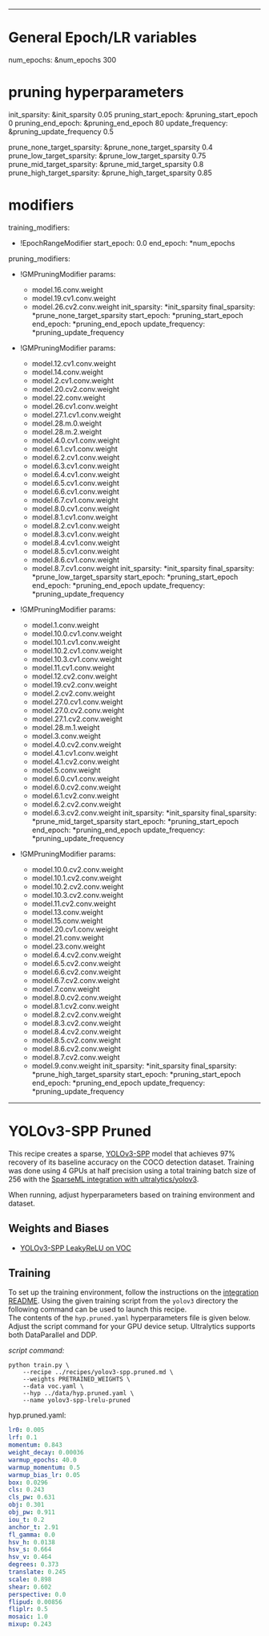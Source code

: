 <!--
Copyright (c) 2021 - present / Neuralmagic, Inc. All Rights Reserved.

Licensed under the Apache License, Version 2.0 (the "License");
you may not use this file except in compliance with the License.
You may obtain a copy of the License at

   http://www.apache.org/licenses/LICENSE-2.0

Unless required by applicable law or agreed to in writing,
software distributed under the License is distributed on an "AS IS" BASIS,
WITHOUT WARRANTIES OR CONDITIONS OF ANY KIND, either express or implied.
See the License for the specific language governing permissions and
limitations under the License.
-->

---
# General Epoch/LR variables
num_epochs: &num_epochs 300

# pruning hyperparameters
init_sparsity: &init_sparsity 0.05
pruning_start_epoch: &pruning_start_epoch 0
pruning_end_epoch: &pruning_end_epoch 80
update_frequency: &pruning_update_frequency 0.5

prune_none_target_sparsity: &prune_none_target_sparsity 0.4
prune_low_target_sparsity: &prune_low_target_sparsity 0.75
prune_mid_target_sparsity: &prune_mid_target_sparsity 0.8
prune_high_target_sparsity: &prune_high_target_sparsity 0.85


# modifiers
training_modifiers:
  - !EpochRangeModifier
    start_epoch: 0.0
    end_epoch: *num_epochs

pruning_modifiers:
  - !GMPruningModifier
    params:
      - model.16.conv.weight
      - model.19.cv1.conv.weight
      - model.26.cv2.conv.weight
    init_sparsity: *init_sparsity
    final_sparsity: *prune_none_target_sparsity
    start_epoch: *pruning_start_epoch
    end_epoch: *pruning_end_epoch
    update_frequency: *pruning_update_frequency

  - !GMPruningModifier
    params:
      - model.12.cv1.conv.weight
      - model.14.conv.weight
      - model.2.cv1.conv.weight
      - model.20.cv2.conv.weight
      - model.22.conv.weight
      - model.26.cv1.conv.weight
      - model.27.1.cv1.conv.weight
      - model.28.m.0.weight
      - model.28.m.2.weight
      - model.4.0.cv1.conv.weight
      - model.6.1.cv1.conv.weight
      - model.6.2.cv1.conv.weight
      - model.6.3.cv1.conv.weight
      - model.6.4.cv1.conv.weight
      - model.6.5.cv1.conv.weight
      - model.6.6.cv1.conv.weight
      - model.6.7.cv1.conv.weight
      - model.8.0.cv1.conv.weight
      - model.8.1.cv1.conv.weight
      - model.8.2.cv1.conv.weight
      - model.8.3.cv1.conv.weight
      - model.8.4.cv1.conv.weight
      - model.8.5.cv1.conv.weight
      - model.8.6.cv1.conv.weight
      - model.8.7.cv1.conv.weight
    init_sparsity: *init_sparsity
    final_sparsity: *prune_low_target_sparsity
    start_epoch: *pruning_start_epoch
    end_epoch: *pruning_end_epoch
    update_frequency: *pruning_update_frequency

  - !GMPruningModifier
    params:
      - model.1.conv.weight
      - model.10.0.cv1.conv.weight
      - model.10.1.cv1.conv.weight
      - model.10.2.cv1.conv.weight
      - model.10.3.cv1.conv.weight
      - model.11.cv1.conv.weight
      - model.12.cv2.conv.weight
      - model.19.cv2.conv.weight
      - model.2.cv2.conv.weight
      - model.27.0.cv1.conv.weight
      - model.27.0.cv2.conv.weight
      - model.27.1.cv2.conv.weight
      - model.28.m.1.weight
      - model.3.conv.weight
      - model.4.0.cv2.conv.weight
      - model.4.1.cv1.conv.weight
      - model.4.1.cv2.conv.weight
      - model.5.conv.weight
      - model.6.0.cv1.conv.weight
      - model.6.0.cv2.conv.weight
      - model.6.1.cv2.conv.weight
      - model.6.2.cv2.conv.weight
      - model.6.3.cv2.conv.weight
    init_sparsity: *init_sparsity
    final_sparsity: *prune_mid_target_sparsity
    start_epoch: *pruning_start_epoch
    end_epoch: *pruning_end_epoch
    update_frequency: *pruning_update_frequency

  - !GMPruningModifier
    params:
      - model.10.0.cv2.conv.weight
      - model.10.1.cv2.conv.weight
      - model.10.2.cv2.conv.weight
      - model.10.3.cv2.conv.weight
      - model.11.cv2.conv.weight
      - model.13.conv.weight
      - model.15.conv.weight
      - model.20.cv1.conv.weight
      - model.21.conv.weight
      - model.23.conv.weight
      - model.6.4.cv2.conv.weight
      - model.6.5.cv2.conv.weight
      - model.6.6.cv2.conv.weight
      - model.6.7.cv2.conv.weight
      - model.7.conv.weight
      - model.8.0.cv2.conv.weight
      - model.8.1.cv2.conv.weight
      - model.8.2.cv2.conv.weight
      - model.8.3.cv2.conv.weight
      - model.8.4.cv2.conv.weight
      - model.8.5.cv2.conv.weight
      - model.8.6.cv2.conv.weight
      - model.8.7.cv2.conv.weight
      - model.9.conv.weight
    init_sparsity: *init_sparsity
    final_sparsity: *prune_high_target_sparsity
    start_epoch: *pruning_start_epoch
    end_epoch: *pruning_end_epoch
    update_frequency: *pruning_update_frequency
---

# YOLOv3-SPP Pruned

This recipe creates a sparse, [YOLOv3-SPP](https://arxiv.org/abs/1804.02767) model that achieves 97% recovery of its baseline accuracy on the COCO detection dataset.
Training was done using 4 GPUs at half precision using a total training batch size of 256 with the
[SparseML integration with ultralytics/yolov3](https://github.com/neuralmagic/sparseml/tree/main/integrations/old-examples/ultralytics-yolov3).

When running, adjust hyperparameters based on training environment and dataset.

## Weights and Biases

- [YOLOv3-SPP LeakyReLU on VOC](https://wandb.ai/neuralmagic/yolov3-spp-lrelu-voc/runs/2jeadrts)

## Training

To set up the training environment, follow the instructions on the [integration README](https://github.com/neuralmagic/sparseml/blob/main/integrations/old-examples/ultralytics-yolov3/README.md).
Using the given training script from the `yolov3` directory the following command can be used to launch this recipe.  
The contents of the `hyp.pruned.yaml` hyperparameters file is given below.
Adjust the script command for your GPU device setup. 
Ultralytics supports both DataParallel and DDP.

*script command:*

```
python train.py \
    --recipe ../recipes/yolov3-spp.pruned.md \
    --weights PRETRAINED_WEIGHTS \
    --data voc.yaml \
    --hyp ../data/hyp.pruned.yaml \
    --name yolov3-spp-lrelu-pruned
```

hyp.pruned.yaml:
```yaml
lr0: 0.005
lrf: 0.1
momentum: 0.843
weight_decay: 0.00036
warmup_epochs: 40.0
warmup_momentum: 0.5
warmup_bias_lr: 0.05
box: 0.0296
cls: 0.243
cls_pw: 0.631
obj: 0.301
obj_pw: 0.911
iou_t: 0.2
anchor_t: 2.91
fl_gamma: 0.0
hsv_h: 0.0138
hsv_s: 0.664
hsv_v: 0.464
degrees: 0.373
translate: 0.245
scale: 0.898
shear: 0.602
perspective: 0.0
flipud: 0.00856
fliplr: 0.5
mosaic: 1.0
mixup: 0.243
```